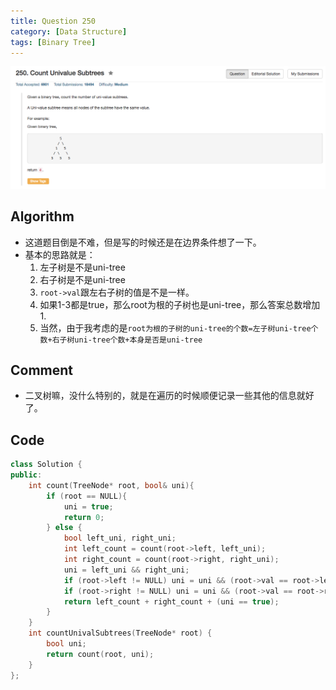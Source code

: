 ```yaml
---
title: Question 250
category: [Data Structure]
tags: [Binary Tree]
---
```


![Description](../Assets/Figure/question250.png)

## Algorithm 

- 这道题目倒是不难，但是写的时候还是在边界条件想了一下。
- 基本的思路就是： 
    1. 左子树是不是uni-tree
    2. 右子树是不是uni-tree
    3. `root->val`跟左右子树的值是不是一样。
    4. 如果1-3都是true，那么root为根的子树也是uni-tree，那么答案总数增加1.
    5. 当然，由于我考虑的是`root为根的子树的uni-tree的个数=左子树uni-tree个数+右子树uni-tree个数+本身是否是uni-tree`

## Comment

- 二叉树嘛，没什么特别的，就是在遍历的时候顺便记录一些其他的信息就好了。

## Code


```c++
class Solution {
public:
    int count(TreeNode* root, bool& uni){
        if (root == NULL){
            uni = true;
            return 0;
        } else {
            bool left_uni, right_uni;
            int left_count = count(root->left, left_uni);
            int right_count = count(root->right, right_uni);
            uni = left_uni && right_uni;
            if (root->left != NULL) uni = uni && (root->val == root->left->val);
            if (root->right != NULL) uni = uni && (root->val == root->right->val);
            return left_count + right_count + (uni == true);
        }       
    }
    int countUnivalSubtrees(TreeNode* root) {
        bool uni;
        return count(root, uni);
    }
};
```